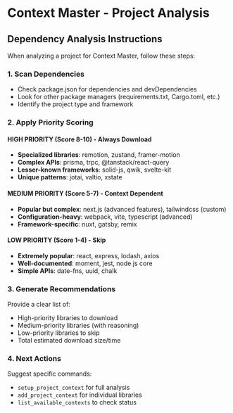 # Context Master - Project Analysis

## Dependency Analysis Instructions

When analyzing a project for Context Master, follow these steps:

### 1. Scan Dependencies
- Check package.json for dependencies and devDependencies
- Look for other package managers (requirements.txt, Cargo.toml, etc.)
- Identify the project type and framework

### 2. Apply Priority Scoring

#### HIGH PRIORITY (Score 8-10) - Always Download
- **Specialized libraries**: remotion, zustand, framer-motion
- **Complex APIs**: prisma, trpc, @tanstack/react-query
- **Lesser-known frameworks**: solid-js, qwik, svelte-kit
- **Unique patterns**: jotai, valtio, xstate

#### MEDIUM PRIORITY (Score 5-7) - Context Dependent
- **Popular but complex**: next.js (advanced features), tailwindcss (custom)
- **Configuration-heavy**: webpack, vite, typescript (advanced)
- **Framework-specific**: nuxt, gatsby, remix

#### LOW PRIORITY (Score 1-4) - Skip
- **Extremely popular**: react, express, lodash, axios
- **Well-documented**: moment, jest, node.js core
- **Simple APIs**: date-fns, uuid, chalk

### 3. Generate Recommendations

Provide a clear list of:
- High-priority libraries to download
- Medium-priority libraries (with reasoning)
- Low-priority libraries to skip
- Total estimated download size/time

### 4. Next Actions

Suggest specific commands:
- `setup_project_context` for full analysis
- `add_project_context` for individual libraries
- `list_available_contexts` to check status